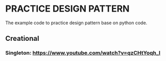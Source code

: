 # PRACTICE DESIGN PATTERN
The example code to practice design pattern base on python code.
## Creational
### Singleton: https://www.youtube.com/watch?v=qzCHtYoqh_I